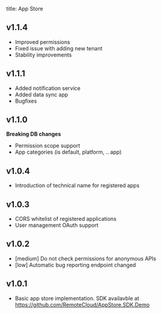 title: App Store

## v1.1.4
- Improved permissions
- Fixed issue with adding new tenant
- Stability improvements

## v1.1.1

- Added notification service
- Added data sync app
- Bugfixes

## v1.1.0

**Breaking DB changes**

- Permission scope support
- App categories (is default, platform, .. app)

## v1.0.4

- Introduction of technical name for registered apps

## v1.0.3

- CORS whitelist of registered applications
- User management OAuth support

## v1.0.2

- [medium] Do not check permissions for anonymous APIs
- [low] Automatic bug reporting endpoint changed

## v1.0.1

- Basic app store implementation. SDK availavble at https://github.com/RemoteCloud/AppStore.SDK.Demo
